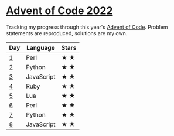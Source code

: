 <!-- @format -->

# [Advent of Code 2022][0]

Tracking my progress through this year's [Advent of Code][0]. Problem
statements are reproduced, solutions are my own.

| Day | Language   | Stars           |
| --- | ---------- | --------------- |
| [1] | Perl       | &#9733; &#9733; |
| [2] | Python     | &#9733; &#9733; |
| [3] | JavaScript | &#9733; &#9733; |
| [4] | Ruby       | &#9733; &#9733; |
| [5] | Lua        | &#9733; &#9733; |
| [6] | Perl       | &#9733; &#9733; |
| [7] | Python     | &#9733; &#9733; |
| [8] | JavaScript | &#9733; &#9733; |

[0]: https://adventofcode.com/2022/about 'About Advent of Code'
[1]: /day-1/README.md 'Day 1 problem statement and solutions'
[2]: /day-2/README.md 'Day 2 problem statement and solutions'
[3]: /day-3/README.md 'Day 3 problem statement and solutions'
[4]: /day-4/README.md 'Day 4 problem statement and solutions'
[5]: /day-5/README.md 'Day 5 problem statement and solutions'
[6]: /day-6/README.md 'Day 6 problem statement and solutions'
[7]: /day-7/README.md 'Day 7 problem statement and solutions'
[8]: /day-8/README.md 'Day 8 problem statement and solutions'
